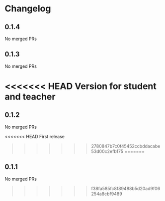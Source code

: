 # Changelog

<!-- <START NEW CHANGELOG ENTRY> -->

## 0.1.4

No merged PRs

<!-- <END NEW CHANGELOG ENTRY> -->

## 0.1.3

No merged PRs

<<<<<<< HEAD
Version for student and teacher
=======

## 0.1.2

No merged PRs

<<<<<<< HEAD
First release
>>>>>>> 2780847b7c0f45452ccbddacabe53d00c2efb175
=======

## 0.1.1

No merged PRs

>>>>>>> f38fa585fc8f89488b5d20ad9f06254a8cbf9489
